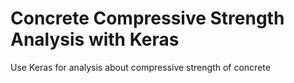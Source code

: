 # Concrete Compressive Strength Analysis with Keras
 Use Keras for analysis about compressive strength of concrete
